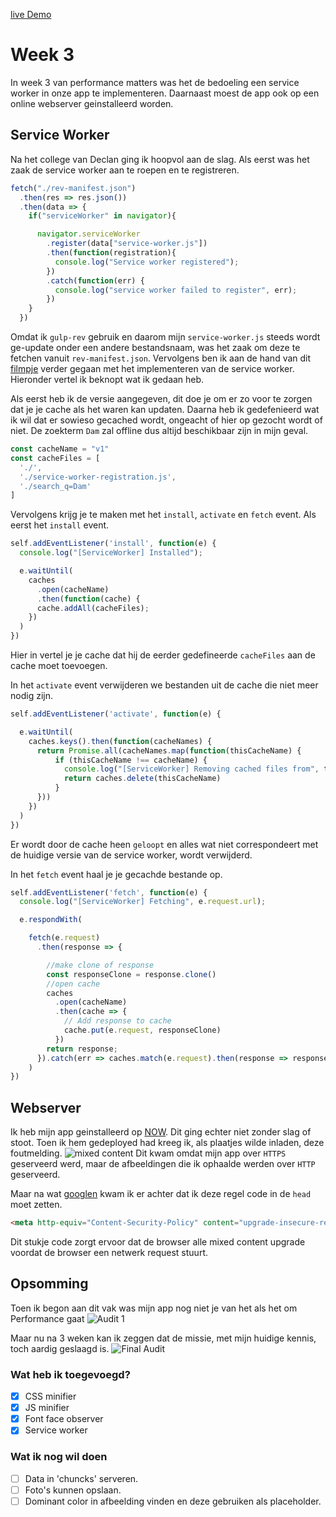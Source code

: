 
[live Demo](https://performance-matters-1819-cdfvmirfsb.now.sh/)
# Week 3
In week 3 van performance matters was het de bedoeling een service worker in onze app te implementeren. Daarnaast moest de app ook op een online webserver geinstalleerd worden.

## Service Worker
Na het college van Declan ging ik hoopvol aan de slag. Als eerst was het zaak de service worker aan te roepen en te registreren.
```js
fetch("./rev-manifest.json")
  .then(res => res.json())
  .then(data => {
    if("serviceWorker" in navigator){

      navigator.serviceWorker
        .register(data["service-worker.js"])
        .then(function(registration){
          console.log("Service worker registered");
        })
        .catch(function(err) {
          console.log("service worker failed to register", err);
        })
    }
  })
```
Omdat ik ```gulp-rev``` gebruik en daarom mijn ```service-worker.js``` steeds wordt ge-update onder een andere bestandsnaam, was het zaak om deze te fetchen vanuit ```rev-manifest.json```.
Vervolgens ben ik aan de hand van dit [filmpje](https://www.youtube.com/watch?v=BfL3pprhnms) verder gegaan met het implementeren van de service worker. Hieronder vertel ik beknopt wat ik gedaan heb.

Als eerst heb ik de versie aangegeven, dit doe je om er zo voor te zorgen dat je je cache als het waren kan updaten. Daarna heb ik gedefenieerd wat ik wil dat er sowieso gecached wordt, ongeacht of hier op gezocht wordt of niet. De zoekterm ```Dam``` zal offline dus altijd beschikbaar zijn in mijn geval.
```js
const cacheName = "v1"
const cacheFiles = [
  './',
  './service-worker-registration.js',
  './search_q=Dam'
]
```
Vervolgens krijg je te maken met het `install`, `activate` en `fetch` event.
Als eerst het `install` event.
```js
self.addEventListener('install', function(e) {
  console.log("[ServiceWorker] Installed");

  e.waitUntil(
    caches
      .open(cacheName)
      .then(function(cache) {
      cache.addAll(cacheFiles);
    })
  )
})
```
Hier in vertel je je cache dat hij de eerder gedefineerde `cacheFiles` aan de cache moet toevoegen.

In het `activate` event verwijderen we bestanden uit de cache die niet meer nodig zijn.
```js
self.addEventListener('activate', function(e) {

  e.waitUntil(
    caches.keys().then(function(cacheNames) {
      return Promise.all(cacheNames.map(function(thisCacheName) {
          if (thisCacheName !== cacheName) {
            console.log("[ServiceWorker] Removing cached files from", thisCacheName);
            return caches.delete(thisCacheName)
          }
      }))
    })
  )
})
```
Er wordt door de cache heen `geloopt` en alles wat niet correspondeert met de huidige versie van de service worker, wordt verwijderd.

In het `fetch` event haal je je gecachde bestande op.
```js
self.addEventListener('fetch', function(e) {
  console.log("[ServiceWorker] Fetching", e.request.url);

  e.respondWith(

    fetch(e.request)
      .then(response => {

        //make clone of response
        const responseClone = response.clone()
        //open cache
        caches
          .open(cacheName)
          .then(cache => {
            // Add response to cache
            cache.put(e.request, responseClone)
          })
        return response;
      }).catch(err => caches.match(e.request).then(response => response))
    )
})
```

## Webserver
Ik heb mijn app geinstalleerd op [NOW](https://zeit.co/now). Dit ging echter niet zonder slag of stoot. Toen ik hem gedeployed had kreeg ik, als plaatjes wilde inladen, deze foutmelding. ![mixed content](https://github.com/japgroevemaker/performance-matters-1819/blob/master/images/mixedcontent.png)
Dit kwam omdat mijn app over `HTTPS` geserveerd werd, maar de afbeeldingen die ik ophaalde werden over `HTTP` geserveerd.

Maar na wat [googlen](https://developers.google.com/web/fundamentals/security/prevent-mixed-content/fixing-mixed-content) kwam ik er achter dat ik deze regel code in de `head` moet zetten.
```html
<meta http-equiv="Content-Security-Policy" content="upgrade-insecure-requests">
```
Dit stukje code zorgt ervoor dat de browser alle mixed content upgrade voordat de browser een netwerk request stuurt.

## Opsomming
Toen ik begon aan dit vak was mijn app nog niet je van het als het om Performance gaat
![Audit 1](https://github.com/japgroevemaker/performance-matters-1819/blob/master/images/audit1_overview.png)

Maar nu na 3 weken kan ik zeggen dat de missie, met mijn huidige kennis, toch aardig geslaagd is.
![Final Audit](https://github.com/japgroevemaker/performance-matters-1819/blob/master/images/final_audit.png)

### Wat heb ik toegevoegd?
- [x] CSS minifier
- [x] JS minifier
- [x] Font face observer
- [x] Service worker

### Wat ik nog wil doen
- [ ] Data in 'chuncks' serveren.
- [ ] Foto's kunnen opslaan.
- [ ] Dominant color in afbeelding vinden en deze gebruiken als placeholder.
